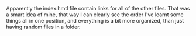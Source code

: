 Apparently the index.hmtl file contain links for all of the other files. That was a smart idea of mine, that way I can clearly see the order I've learnt some things all in one position, and everything is a bit more organized, than just having random files in a folder.
